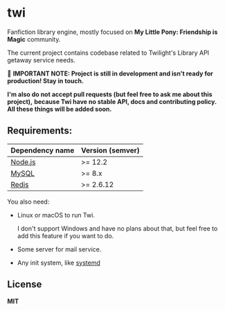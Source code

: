 # twi

Fanfiction library engine, mostly focused on **My Little Pony: Friendship is Magic** community.

The current project contains codebase related to Twilight's Library API getaway service needs.

🚧 **IMPORTANT NOTE: Project is still in development
and isn't ready for production! Stay in touch.**

**I'm also do not accept pull requests (but feel free to ask me about this project),**
**because Twi have no stable API, docs and contributing policy.**
**All these things will be added soon.**

## Requirements:

| Dependency name                      | Version (semver)          |
|--------------------------------------|---------------------------|
| [Node.js](https://nodejs.org/en/)    | >= 12.2                   |
| [MySQL](https://www.mysql.com/)      | >= 8.x                    |
| [Redis](https://redis.io)            | >= 2.6.12                 |

You also need:

* Linux or macOS to run Twi.

   I don't support Windows and have no plans about that,
   but feel free to add this feature if you want to do.

* Some server for mail service.
* Any init system, like [systemd](https://github.com/systemd/systemd)

## License

**MIT**
